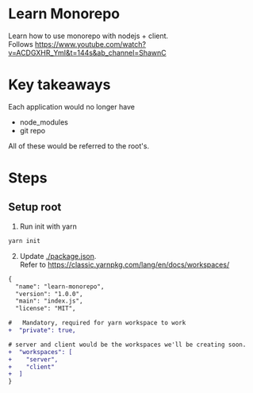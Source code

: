 # Learn Monorepo
Learn how to use monorepo with nodejs + client.  
Follows https://www.youtube.com/watch?v=ACDGXHR_YmI&t=144s&ab_channel=ShawnC

# Key takeaways
Each application would no longer have
- node_modules
- git repo  
  
All of these would be referred to the root's.

# Steps
## Setup root
1. Run init with yarn
```bash
yarn init
```
2. Update [./package.json](./package.json).  
 Refer to https://classic.yarnpkg.com/lang/en/docs/workspaces/
```diff
{
  "name": "learn-monorepo",
  "version": "1.0.0",
  "main": "index.js",
  "license": "MIT",

#   Mandatory, required for yarn workspace to work
+  "private": true,

# server and client would be the workspaces we'll be creating soon.
+  "workspaces": [
+    "server",
+    "client"
+  ]
}
```